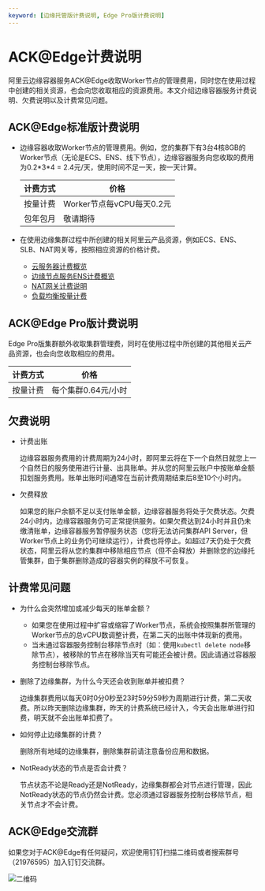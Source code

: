 ```yaml
---
keyword: [边缘托管版计费说明, Edge Pro版计费说明]
---
```


# ACK@Edge计费说明

阿里云边缘容器服务ACK@Edge收取Worker节点的管理费用，同时您在使用过程中创建的相关资源，也会向您收取相应的资源费用。本文介绍边缘容器服务计费说明、欠费说明以及计费常见问题。

## ACK@Edge标准版计费说明

-   边缘容器收取Worker节点的管理费用。例如，您的集群下有3台4核8GB的Worker节点（无论是ECS、ENS、线下节点），边缘容器服务向您收取的费用为0.2\*3\*4 = 2.4元/天，使用时间不足一天，按一天计算。

    |计费方式|价格|
    |----|--|
    |按量计费|Worker节点每vCPU每天0.2元|
    |包年包月|敬请期待|

-   在使用边缘集群过程中所创建的相关阿里云产品资源，例如ECS、ENS、SLB、NAT网关等，按照相应资源的价格计费。
    -   [云服务器计费概览](/cn.zh-CN/产品定价/计费概述.md)
    -   [边缘节点服务ENS计费概览]()
    -   [NAT网关计费说明](/cn.zh-CN/购买指南/NAT网关计费说明.md)
    -   [负载均衡按量计费](/cn.zh-CN/传统型负载均衡CLB/CLB产品定价/按量计费.md)

## ACK@Edge Pro版计费说明

Edge Pro版集群额外收取集群管理费，同时在使用过程中所创建的其他相关云产品资源，也会向您收取相应的费用。

|计费方式|价格|
|----|--|
|按量计费|每个集群0.64元/小时|

## 欠费说明

-   计费出账

    边缘容器服务费用的计费周期为24小时，即阿里云将在下一个自然日就您上一个自然日的服务使用进行计量、出具账单。并从您的阿里云账户中按账单金额扣划服务费用。账单出账时间通常在当前计费周期结束后8至10个小时内。

-   欠费释放

    如果您的账户余额不足以支付账单金额，边缘容器服务将处于欠费状态。欠费24小时内，边缘容器服务仍可正常提供服务。如果欠费达到24小时并且仍未缴清账单，边缘容器服务暂停服务状态（您将无法访问集群API Server，但Worker节点上的业务仍可继续运行），计费也将停止。如超过7天仍处于欠费状态，阿里云将从您的集群中移除相应节点（但不会释放）并删除您的边缘托管集群，由于集群删除造成的容器实例的释放不可恢复。


## 计费常见问题

-   为什么会突然增加或减少每天的账单金额？
    -   如果您在使用过程中扩容或缩容了Worker节点，系统会按照集群所管理的Worker节点的总vCPU数调整计费，在第二天的出账中体现新的费用。
    -   当未通过容器服务控制台移除节点时（如：使用`kubectl delete node`移除节点），被移除的节点在移除当天有可能还会被计费。因此请通过容器服务控制台移除节点。
-   删除了边缘集群，为什么今天还会收到账单并被扣费？

    边缘集群费用以每天0时0分0秒至23时59分59秒为周期进行计费，第二天收费。所以昨天删除边缘集群，昨天的计费系统已经计入，今天会出账单进行扣费，明天就不会出账单扣费了。

-   如何停止边缘集群的计费？

    删除所有地域的边缘集群，删除集群前请注意备份应用和数据。

-   NotReady状态的节点是否会计费？

    节点状态不论是Ready还是NotReady，边缘集群都会对节点进行管理，因此NotReady状态的节点仍然会计费。您必须通过容器服务控制台移除节点，相关节点才不会计费。


## ACK@Edge交流群

如果您对于ACK@Edge有任何疑问，欢迎使用钉钉扫描二维码或者搜索群号（21976595）加入钉钉交流群。

![二维码](https://static-aliyun-doc.oss-accelerate.aliyuncs.com/assets/img/zh-CN/8325449951/p146787.png)

